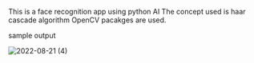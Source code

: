 This is a face recognition app using python AI
The concept used is haar cascade algorithm 
OpenCV pacakges are used.

sample output


![2022-08-21 (4)](https://user-images.githubusercontent.com/76394992/185768015-3586a76d-e59a-4266-8a5e-ef3cb4c75126.png)

